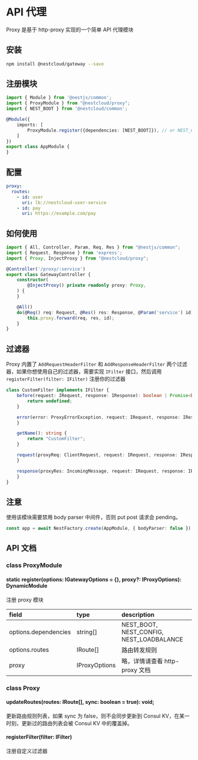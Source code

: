 # API 代理

Proxy 是基于 http-proxy 实现的一个简单 API 代理模块

## 安装

```bash
npm install @nestcloud/gateway --save
```

## 注册模块

```typescript
import { Module } from '@nestjs/common';
import { ProxyModule } from "@nestcloud/proxy";
import { NEST_BOOT } from '@nestcloud/common';

@Module({
    imports: [
        ProxyModule.register({dependencies: [NEST_BOOT]}), // or NEST_CONFIG
    ]
})
export class AppModule {
}
```

## 配置

```yaml
proxy:
  routes:
    - id: user
      uri: lb://nestcloud-user-service
    - id: pay
      uri: https://example.com/pay
```

## 如何使用

```typescript
import { All, Controller, Param, Req, Res } from "@nestjs/common";
import { Request, Response } from 'express';
import { Proxy, InjectProxy } from "@nestcloud/proxy";

@Controller('/proxy/:service')
export class GatewayController {
    constructor(
        @InjectProxy() private readonly proxy: Proxy,
    ) {
    }

    @All()
    do(@Req() req: Request, @Res() res: Response, @Param('service') id) {
        this.proxy.forward(req, res, id);
    }
}
```

## 过滤器

Proxy 内置了 `AddRequestHeaderFilter` 和 `AddResponseHeaderFilter` 两个过滤器，如果你想使用自己的过滤器，需要实现 `IFilter`
接口，然后调用 `registerFilter(filter: IFilter)` 注册你的过滤器

```typescript
class CustomFilter implements IFilter {
    before(request: IRequest, response: IResponse): boolean | Promise<boolean> {
        return undefined;
    }

    error(error: ProxyErrorException, request: IRequest, response: IResponse) {
    }

    getName(): string {
        return "CustomFilter";
    }

    request(proxyReq: ClientRequest, request: IRequest, response: IResponse) {
    }

    response(proxyRes: IncomingMessage, request: IRequest, response: IResponse) {
    }
}
```

## 注意

使用该模块需要禁用 body parser 中间件，否则 put post 请求会 pending。

```typescript
const app = await NestFactory.create(AppModule, { bodyParser: false });
```

## API 文档

### class ProxyModule

#### static register\(options: IGatewayOptions = {}, proxy?: IProxyOptions\): DynamicModule

注册 proxy 模块

| field | type | description |
| :--- | :--- | :--- |
| options.dependencies | string\[\] | NEST_BOOT, NEST_CONFIG, NEST_LOADBALANCE |
| options.routes | IRoute[] | 路由转发规则 |
| proxy | IProxyOptions | 略，详情请查看 http-proxy 文档 |

### class Proxy

#### updateRoutes(routes: IRoute[], sync: boolean = true): void;

更新路由规则列表，如果 sync 为 false，则不会同步更新到 Consul KV，在某一时刻，更新过的路由列表会被 Consul KV 中的覆盖掉。

#### registerFilter(filter: IFilter)

注册自定义过滤器

